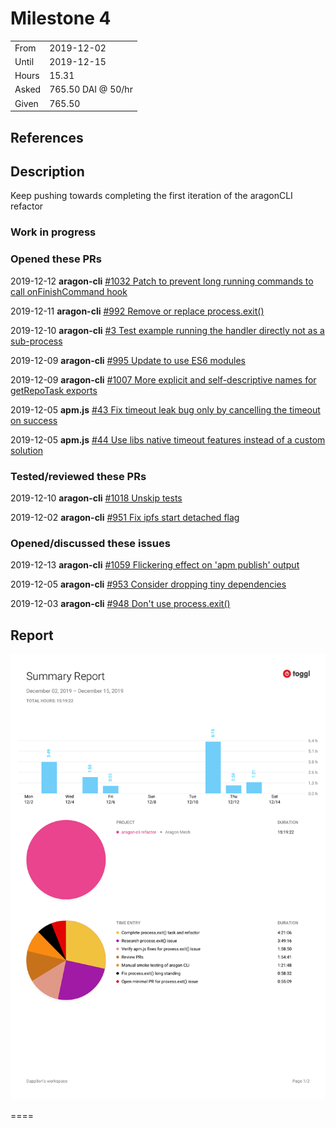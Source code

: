 # Milestone 4

|       |                    |
| ----- | ------------------ |
| From  | 2019-12-02         |
| Until | 2019-12-15         |
| Hours | 15.31              |
| Asked | 765.50 DAI @ 50/hr |
| Given | 765.50             |

## References

## Description

Keep pushing towards completing the first iteration of the aragonCLI refactor

### Work in progress

### Opened these PRs

2019-12-12 **aragon-cli** [#1032 Patch to prevent long running commands to call onFinishCommand hook](https://github.com/aragon/aragon-cli/pull/1032)

2019-12-11 **aragon-cli** [#992 Remove or replace process.exit()](https://github.com/aragon/aragon-cli/pull/992)

2019-12-10 **aragon-cli** [#3 Test example running the handler directly not as a sub-process](https://github.com/dapplion/aragon-cli/pull/3)

2019-12-09 **aragon-cli** [#995 Update to use ES6 modules](https://github.com/aragon/aragon-cli/pull/995)

2019-12-09 **aragon-cli** [#1007 More explicit and self-descriptive names for getRepoTask exports](https://github.com/aragon/aragon-cli/pull/1007)

2019-12-05 **apm.js** [#43 Fix timeout leak bug only by cancelling the timeout on success](https://github.com/aragon/apm.js/pull/43)

2019-12-05 **apm.js** [#44 Use libs native timeout features instead of a custom solution](https://github.com/aragon/apm.js/pull/44)

### Tested/reviewed these PRs

2019-12-10 **aragon-cli** [#1018 Unskip tests](https://github.com/aragon/aragon-cli/pull/1018)

2019-12-02 **aragon-cli** [#951 Fix ipfs start detached flag](https://github.com/aragon/aragon-cli/pull/951)

### Opened/discussed these issues

2019-12-13 **aragon-cli** [#1059 Flickering effect on 'apm publish' output](https://github.com/aragon/aragon-cli/issues/1059)

2019-12-05 **aragon-cli** [#953 Consider dropping tiny dependencies](https://github.com/aragon/aragon-cli/issues/953)

2019-12-03 **aragon-cli** [#948 Don't use process.exit()](https://github.com/aragon/aragon-cli/issues/948)

## Report

![Time-tracking report](assets/lion-milestone-04-timing-report.png)

====
